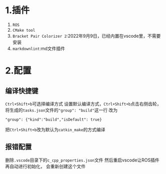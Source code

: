# 1.插件
1. `ROS`
2. `CMake tool`
3. `Bracket Pair Colorizer 2`:2022年9月9日，已经内置在vscode里，不需要安装
4. `markdownlint`:md文件插件

# 2.配置
## 编译快捷键
`Ctrl+Shift+b`可选择编译方式
设置默认编译方式，`Ctrl+Shift+b`点击右侧齿轮，
将生成的`tasks.json`文件的`"group": "build"`这一行
改为
```
"group": {"kind":"build","isDefault": true}
```
把`Ctrl+Shift+b`改为默认为`catkin_make`的方式编译
## 报错配置
删除`.vscode`目录下的`c_cpp_properties.json`文件
然后重启vscode让ROS插件再自动进行初始化，
会重新创建这个文件
